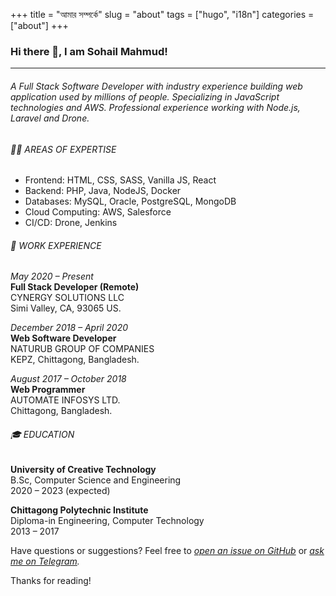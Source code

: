+++
title = "আমার সম্পর্কে"
slug = "about"
tags = ["hugo", "i18n"]
categories = ["about"]
+++
### Hi there 👋, I am Sohail Mahmud!
---
###### A Full Stack Software Developer with industry experience building web application used by millions of people. Specializing in JavaScript technologies and AWS. Professional experience working with Node.js, Laravel and Drone.

###### 👨‍💻 AREAS OF EXPERTISE
* Frontend: HTML, CSS, SASS, Vanilla JS, React
* Backend: PHP, Java, NodeJS, Docker
* Databases: MySQL, Oracle, PostgreSQL, MongoDB
* Cloud Computing: AWS, Salesforce
* CI/CD: Drone, Jenkins

###### 💼 WORK EXPERIENCE
_May 2020 – Present_  
**Full Stack Developer (Remote)**  
CYNERGY SOLUTIONS LLC  
Simi Valley, CA, 93065 US.

_December 2018 – April 2020_  
**Web Software Developer**  
NATURUB GROUP OF COMPANIES  
KEPZ, Chittagong, Bangladesh.

_August 2017 – October 2018_  
**Web Programmer**  
AUTOMATE INFOSYS LTD.  
Chittagong, Bangladesh.


###### 🎓 EDUCATION
**University of Creative Technology**  
B.Sc, Computer Science and Engineering  
2020 – 2023 (expected)

**Chittagong Polytechnic Institute**  
Diploma-in Engineering, Computer Technology  
2013 – 2017


Have questions or suggestions? Feel free to _[open an issue on GitHub](https://github.com/sohailsami/sohailsami.github.io/issues/new)_ or _[ask me on Telegram](https://t.me/sohailsamii)._

Thanks for reading!
